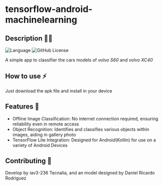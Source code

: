 # tensorflow-android-machinelearning
## Description 🧙‍♂️
![Language](https://img.shields.io/badge/-Kotlin-7F52FF?style=flat&logo=kotlin&logoColor=white)
![GitHub License](https://img.shields.io/github/license/:user/:repo)

A simple app to classifier the cars models of _volvo S60_ and _volvo XC40_

## How to use ⚡
Just download the apk file and install in your device

## Features 🔮

- Offline Image Classification: No internet connection required, ensuring reliability even in remote access
- Object Recognition: Identifies and classifies various objects within images, aiding in gallery photo
- TensorFlow Lite Integration: Designed for Android(Kotlin) for use on a variety of Android Devices

## Contributing 🦾
Develop by iav3-236 Tecnalia, and an model designed by Daniel Ricardo Rodriguez